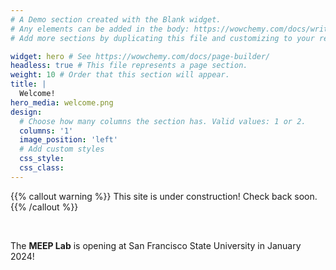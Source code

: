 ```yaml
---
# A Demo section created with the Blank widget.
# Any elements can be added in the body: https://wowchemy.com/docs/writing-markdown-latex/
# Add more sections by duplicating this file and customizing to your requirements.

widget: hero # See https://wowchemy.com/docs/page-builder/
headless: true # This file represents a page section.
weight: 10 # Order that this section will appear.
title: |
  Welcome!
hero_media: welcome.png
design:
  # Choose how many columns the section has. Valid values: 1 or 2.
  columns: '1'
  image_position: 'left'
  # Add custom styles
  css_style:
  css_class:
---
```


{{% callout warning %}}
This site is under construction! Check back soon.
{{% /callout %}}

<br>

The **MEEP Lab** is opening at San Francisco State University in January 2024!
